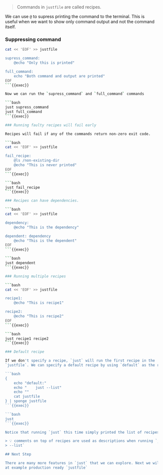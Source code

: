 > Commands in `justfile` are called recipes. 

We can use `@` to supress printing the command to the terminal. This is useful when we want to
show only command output and not the command itself.

### Suppressing command

```bash
cat << 'EOF' >> justfile

supress_command:
    @echo "Only this is printed"

full_command:
    echo "Both command and output are printed"
EOF
```{{exec}}

Now we can run the `supress_command` and `full_command` commands

```bash
just supress_command
just full_command
```{{exec}}

### Running faulty recipes will fail early

Recipes will fail if any of the commands return non-zero exit code.

```bash
cat << 'EOF' >> justfile

fail_recipe:
    @ls /non-existing-dir
    @echo "This is never printed"
EOF
```{{exec}}

```bash
just fail_recipe
```{{exec}}

### Recipes can have dependencies.

```bash
cat << 'EOF' >> justfile

dependency:
    @echo "This is the dependency"

dependent: dependency
    @echo "This is the dependent"
EOF
```{{exec}}

```bash
just dependent
```{{exec}}

### Running multiple recipes

```bash
cat << 'EOF' >> justfile

recipe1:
    @echo "This is recipe1"

recipe2:
    @echo "This is recipe2"
EOF
```{{exec}}

```bash
just recipe1 recipe2
```{{exec}}

### Default recipe

If we don't specify a recipe, `just` will run the first recipe in the
`justfile`. We can specify a default recipe by using `default` as the recipe name.

```bash
{
    echo "default:"
    echo "    just --list"
    echo ""
    cat justfile
} | sponge justfile
```{{exec}}

```bash
just
```{{exec}}

Notice that running `just` this time simply printed the list of recipes.

> 💡 comments on top of recipes are used as descriptions when running `just
> --list`

## Next Step

There are many more features in `just` that we can explore. Next we will look an
at example production ready `justfile`

